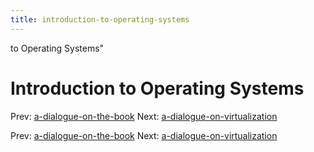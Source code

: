 ```yaml
---
title: introduction-to-operating-systems
---
```


to Operating Systems"

# Introduction to Operating Systems

Prev:
[a-dialogue-on-the-book](a-dialogue-on-the-book.md)
Next:
[a-dialogue-on-virtualization](a-dialogue-on-virtualization.md)

Prev:
[a-dialogue-on-the-book](a-dialogue-on-the-book.md)
Next:
[a-dialogue-on-virtualization](a-dialogue-on-virtualization.md)
